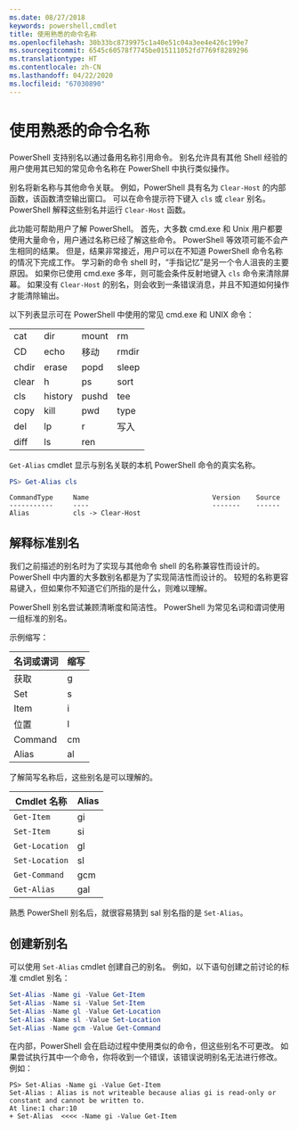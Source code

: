 ```yaml
---
ms.date: 08/27/2018
keywords: powershell,cmdlet
title: 使用熟悉的命令名称
ms.openlocfilehash: 30b33bc8739975c1a40e51c04a3ee4e426c199e7
ms.sourcegitcommit: 6545c60578f7745be015111052fd7769f8289296
ms.translationtype: HT
ms.contentlocale: zh-CN
ms.lasthandoff: 04/22/2020
ms.locfileid: "67030890"
---
```

# <a name="using-familiar-command-names"></a>使用熟悉的命令名称

PowerShell 支持别名以通过备用名称引用命令。 别名允许具有其他 Shell 经验的用户使用其已知的常见命令名称在 PowerShell 中执行类似操作。

别名将新名称与其他命令关联。 例如，PowerShell 具有名为 `Clear-Host` 的内部函数，该函数清空输出窗口。 可以在命令提示符下键入 `cls` 或 `clear` 别名。 PowerShell 解释这些别名并运行 `Clear-Host` 函数。

此功能可帮助用户了解 PowerShell。 首先，大多数 cmd.exe  和 Unix 用户都要使用大量命令，用户通过名称已经了解这些命令。 PowerShell 等效项可能不会产生相同的结果。 但是，结果非常接近，用户可以在不知道 PowerShell 命令名称的情况下完成工作。 学习新的命令 shell 时，“手指记忆”是另一个令人沮丧的主要原因。 如果你已使用 cmd.exe  多年，则可能会条件反射地键入 `cls` 命令来清除屏幕。 如果没有 `Clear-Host` 的别名，则会收到一条错误消息，并且不知道如何操作才能清除输出。

以下列表显示可在 PowerShell 中使用的常见 cmd.exe  和 UNIX 命令：

|||||
|-|-|-|-|
|cat|dir|mount|rm|
|CD|echo|移动|rmdir|
|chdir|erase|popd|sleep|
|clear|h|ps|sort|
|cls|history|pushd|tee|
|copy|kill|pwd|type|
|del|lp|r|写入|
|diff|ls|ren||

`Get-Alias` cmdlet 显示与别名关联的本机 PowerShell 命令的真实名称。

```powershell
PS> Get-Alias cls
```

```Output
CommandType     Name                               Version    Source
-----------     ----                               -------    ------
Alias           cls -> Clear-Host
```

## <a name="interpreting-standard-aliases"></a>解释标准别名

我们之前描述的别名时为了实现与其他命令 shell 的名称兼容性而设计的。
PowerShell 中内置的大多数别名都是为了实现简洁性而设计的。 较短的名称更容易键入，但如果你不知道它们所指的是什么，则难以理解。

PowerShell 别名尝试兼顾清晰度和简洁性。 PowerShell 为常见名词和谓词使用一组标准的别名。

示例缩写：

| 名词或谓词 | 缩写 |
|--------------|--------------|
| 获取          | g            |
| Set          | s            |
| Item         | i            |
| 位置     | l            |
| Command      | cm           |
| Alias        | al           |

了解简写名称后，这些别名是可以理解的。

| Cmdlet 名称    | Alias |
|----------------|-------|
| `Get-Item`     | gi    |
| `Set-Item`     | si    |
| `Get-Location` | gl    |
| `Set-Location` | sl    |
| `Get-Command`  | gcm   |
| `Get-Alias`    | gal   |

熟悉 PowerShell 别名后，就很容易猜到 sal  别名指的是 `Set-Alias`。

## <a name="creating-new-aliases"></a>创建新别名

可以使用 `Set-Alias` cmdlet 创建自己的别名。 例如，以下语句创建之前讨论的标准 cmdlet 别名：

```powershell
Set-Alias -Name gi -Value Get-Item
Set-Alias -Name si -Value Set-Item
Set-Alias -Name gl -Value Get-Location
Set-Alias -Name sl -Value Set-Location
Set-Alias -Name gcm -Value Get-Command
```

在内部，PowerShell 会在启动过程中使用类似的命令，但这些别名不可更改。
如果尝试执行其中一个命令，你将收到一个错误，该错误说明别名无法进行修改。 例如：

```
PS> Set-Alias -Name gi -Value Get-Item
Set-Alias : Alias is not writeable because alias gi is read-only or constant and cannot be written to.
At line:1 char:10
+ Set-Alias  <<<< -Name gi -Value Get-Item
```
